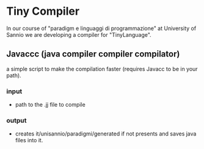# Tiny Compiler
In our course of "paradigm e linguaggi di programmazione" at University of Sannio we are developing a compiler for "TinyLanguage".

## Javaccc (java compiler compiler compilator)
a simple script to make the compilation faster (requires Javacc to be in your path).
### input
- path to the .jj file to compile
### output
- creates it/unisannio/paradigmi/generated if not presents and saves java files into it.
